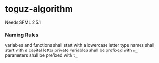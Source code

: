 # toguz-algorithm
Needs SFML 2.5.1

### Naming Rules
variables and functions shall start with a lowercase letter
type names shall start with a capital letter
private variables shall be prefixed with `m_`
parameters shall be prefixed with `t_`
